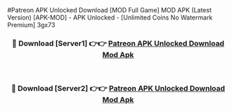 #Patreon APK Unlocked Download [MOD Full Game] MOD APK (Latest Version) [APK-MOD] - APK Unlocked - [Unlimited Coins No Watermark Premium] 3gx73



<div align="center">

<h3>🔴 Download [Server1] 👉👉 <a href="https://momento.my/?title=Patreon_APK_Unlocked_Download">Patreon APK Unlocked Download Mod Apk</a></h3><br>

<h3>🔴 Download [Server2] 👉👉 <a href="https://momento.my/?title=Patreon_APK_Unlocked_Download">Patreon APK Unlocked Download Mod Apk</a></h3>
</div>
